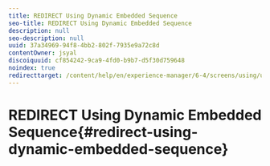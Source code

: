 ```yaml
---
title: REDIRECT Using Dynamic Embedded Sequence
seo-title: REDIRECT Using Dynamic Embedded Sequence
description: null
seo-description: null
uuid: 37a34969-94f8-4bb2-802f-7935e9a72c8d
contentOwner: jsyal
discoiquuid: cf854242-9ca9-4fd0-b9b7-d5f30d759648
noindex: true
redirecttarget: /content/help/en/experience-manager/6-4/screens/using/use-case-dynamic-embedded-sequence
---
```


# REDIRECT Using Dynamic Embedded Sequence{#redirect-using-dynamic-embedded-sequence}

